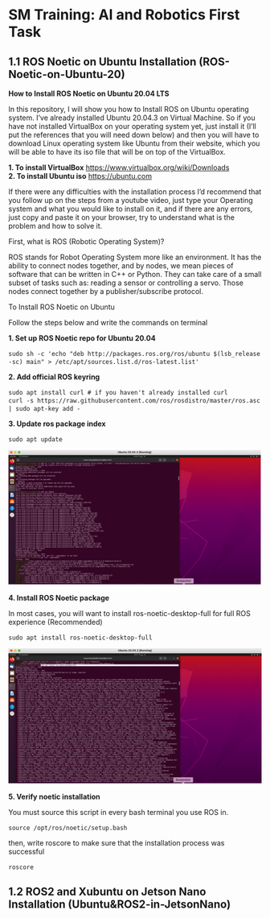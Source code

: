 # SM Training: AI and Robotics First Task

 ## 1.1 ROS Noetic on Ubuntu Installation (ROS-Noetic-on-Ubuntu-20)
  
  **How to Install ROS Noetic on Ubuntu 20.04 LTS**

In this repository, I will show you how to Install ROS on Ubuntu operating system.  I’ve already installed Ubuntu 20.04.3 on Virtual Machine. So if you have not installed VirtualBox on your operating system yet, just install it (I’ll put the references that you will need down below) and then you will have to download Linux operating system like Ubuntu from their website, which you will be able to have its iso file that will be on top of the VirtualBox. 

**1.	To install VirtualBox**  https://www.virtualbox.org/wiki/Downloads  
**2.	To install Ubuntu iso**  https://ubuntu.com 

If there were any difficulties with the installation process I’d recommend that you follow up on the steps from a youtube video, just type your Operating system and what you would like to install on it, and if there are any errors, just copy and paste it on your browser, try to understand what is the problem and how to solve it.

First, what is ROS (Robotic Operating System)?

ROS stands for Robot Operating System more like an environment. It has the ability to connect nodes together, and by nodes, we mean pieces of software that can be written in C++ or Python. They can take care of a small subset of tasks such as: reading a sensor or controlling a servo. Those nodes connect together by a publisher/subscribe protocol. 

To Install ROS Noetic on Ubuntu 

Follow the steps below and write the commands on terminal

**1.	Set up ROS Noetic repo for Ubuntu 20.04**
```
sudo sh -c 'echo "deb http://packages.ros.org/ros/ubuntu $(lsb_release -sc) main" > /etc/apt/sources.list.d/ros-latest.list'
``` 

**2.	Add official ROS keyring**
```
sudo apt install curl # if you haven't already installed curl
curl -s https://raw.githubusercontent.com/ros/rosdistro/master/ros.asc | sudo apt-key add -
```
**3.	Update ros package index**
```
sudo apt update
```

![alt text](https://github.com/shathalshehri/SM-Training-AI-ROS/blob/main/img1.png)

**4.	Install ROS Noetic package** 

In most cases, you will want to install ros-noetic-desktop-full for full ROS experience  (Recommended)

```
sudo apt install ros-noetic-desktop-full
```

![alt text](https://github.com/shathalshehri/SM-Training-AI-ROS/blob/main/img2.png)

**5.	Verify noetic installation**

You must source this script in every bash terminal you use ROS in. 
```
source /opt/ros/noetic/setup.bash
```

then, write roscore to make sure that the installation process was successful

```
roscore 
```

 ## 1.2 ROS2 and Xubuntu on Jetson Nano Installation (Ubuntu&ROS2-in-JetsonNano)

